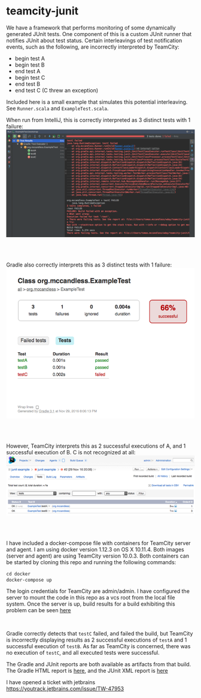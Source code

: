 # teamcity-junit
We have a framework that performs monitoring of some dynamically generated JUnit tests. One component of this is a custom JUnit runner
that notifies JUnit about test status. Certain interleavings of test notification events, such as the following, are incorrectly
interpreted by TeamCity:

- begin test A
- begin test B
- end test A
- begin test C
- end test B
- end test C (C threw an exception)

Included here is a small example that simulates this potential interleaving. See `Runner.scala` and `ExampleTest.scala`.

When run from IntelliJ, this is correctly interpreted as 3 distinct tests with 1 failure:
![intellij](screenshots/intellij.png)

<br><br>

Gradle also correctly interprets this as 3 distinct tests with 1 failure:
![gradle](screenshots/gradle.png)

<br><br>

However, TeamCity interprets this as 2 successful executions of A, and 1 successful execution of B. C is not recognized at all:
![teamcity](screenshots/teamcity.png)

<br><br>

I have included a docker-compose file with containers for TeamCity server and agent. I am using docker version 1.12.3 on OS X 10.11.4.
Both images (server and agent) are using TeamCity version 10.0.3.
Both containers can be started by cloning this repo
and running the following commands:
```
cd docker
docker-compose up
```
The login credentials for TeamCity are admin/admin. I have configured the server to mount the code in this repo as a vcs root from the
local file system. Once the server is up, build results for a build exhibiting this problem can be seen
[here](http://localhost:8111/viewLog.html?buildId=2&tab=buildResultsDiv&buildTypeId=JunitExample_JunitExample)

<br>

Gradle correctly detects that `testC` failed, and failed the build, but TeamCity is incorrectly displaying results as 2 successful 
executions of `testA` and 1 successful execution of `testB`. As far as TeamCity is concerned, there was no execution of `testC`, 
and all executed tests were successful.

The Gradle and JUnit reports are both available as artifacts from that build. The Gradle HTML report is 
[here](http://localhost:8111/repository/download/JunitExample_JunitExample/2:id/build/reports/tests/test/index.html), and 
the JUnit XML report is 
[here](http://localhost:8111/repository/download/JunitExample_JunitExample/2:id/build/test-results/test/TEST-org.mccandless.ExampleTest.xml)

I have opened a ticket with jetbrains https://youtrack.jetbrains.com/issue/TW-47953
